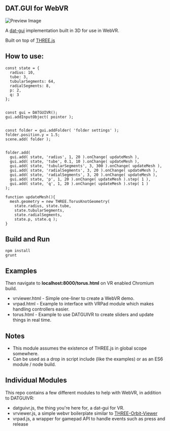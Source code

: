 ## DAT.GUI for WebVR

![Preview Image](http://i.imgur.com/CKGG7P5.png)

A [dat-gui](https://workshop.chromeexperiments.com/examples/gui/#1--Basic-Usage) implementation built in 3D for use in WebVR.

Built on top of [THREE.js](http://threejs.org/)

## How to use: ##
    const state = {
      radius: 10,
      tube: 3,
      tubularSegments: 64,
      radialSegments: 8,
      p: 2,
      q: 3
    };


    const gui = DATGUIVR();
    gui.addInputObject( pointer );


    const folder = gui.addFolder( 'folder settings' );
    folder.position.y = 1.5;
    scene.add( folder );


    folder.add(
      gui.add( state, 'radius', 1, 20 ).onChange( updateMesh ),
      gui.add( state, 'tube', 0.1, 10 ).onChange( updateMesh ),
      gui.add( state, 'tubularSegments', 3, 300 ).onChange( updateMesh ),
      gui.add( state, 'radialSegments', 3, 20 ).onChange( updateMesh ),
      gui.add( state, 'radialSegments', 3, 20 ).onChange( updateMesh ),
      gui.add( state, 'p', 1, 20 ).onChange( updateMesh ).step( 1 ),
      gui.add( state, 'q', 1, 20 ).onChange( updateMesh ).step( 1 )
    );

    function updateMesh(){
      mesh.geometry = new THREE.TorusKnotGeometry(
        state.radius, state.tube,
        state.tubularSegments,
        state.radialSegments,
        state.p, state.q );
    }


## Build and Run

    npm install
    grunt


## Examples ##
Then navigate to **localhost:8000/torus.html** on VR enabled Chromium build.
* vrviewer.html - Simple one-liner to create a WebVR demo.
* vrpad.html - Example to interface with VRPad module which makes handling controllers easier.
* torus.html - Example to use DATGUIVR to create sliders and update things in real time.



## Notes ##
* This module assumes the existence of THREE.js in global scope somewhere.
* Can be used as a drop in script include (like the examples) or as an  ES6 module / node build.




## Individual Modules ##
This repo contains a few different modules to help with WebVR, in addition to DATGUIVR:
* datguivr.js, the thing you're here for, a dat-gui for VR.
* vrviewer.js, a simple webvr boilerplate similar to [THREE-Orbit-Viewer](https://www.npmjs.com/package/three-orbit-viewer)
* vrpad.js, a wrapper for gamepad API to handle events such as press and release




